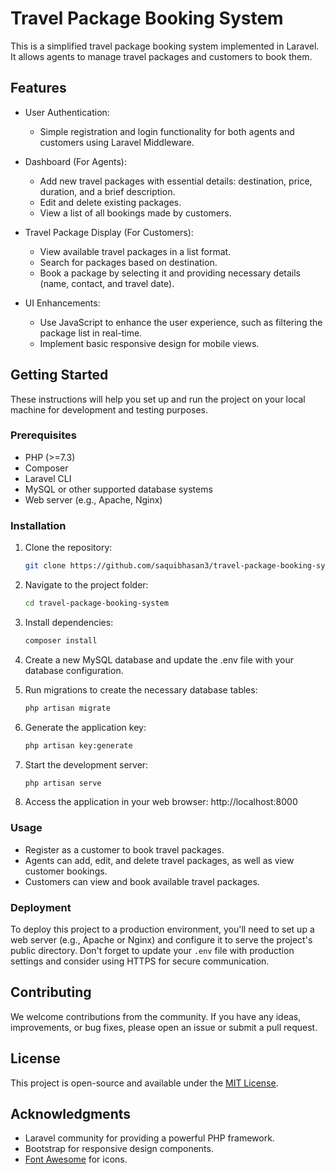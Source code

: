 # Travel Package Booking System

This is a simplified travel package booking system implemented in Laravel. It allows agents to manage travel packages and customers to book them.

## Features

- User Authentication:
  - Simple registration and login functionality for both agents and customers using Laravel Middleware.

- Dashboard (For Agents):
  - Add new travel packages with essential details: destination, price, duration, and a brief description.
  - Edit and delete existing packages.
  - View a list of all bookings made by customers.

- Travel Package Display (For Customers):
  - View available travel packages in a list format.
  - Search for packages based on destination.
  - Book a package by selecting it and providing necessary details (name, contact, and travel date).

- UI Enhancements:
  - Use JavaScript to enhance the user experience, such as filtering the package list in real-time.
  - Implement basic responsive design for mobile views.

## Getting Started

These instructions will help you set up and run the project on your local machine for development and testing purposes. 

### Prerequisites

- PHP (>=7.3)
- Composer
- Laravel CLI
- MySQL or other supported database systems
- Web server (e.g., Apache, Nginx)

### Installation

1. Clone the repository:

   ```bash
   git clone https://github.com/saquibhasan3/travel-package-booking-system.git

2. Navigate to the project folder:

   ```bash
   cd travel-package-booking-system

3. Install dependencies:

   ```bash
   composer install

4. Create a new MySQL database and update the .env file with your database configuration.

5. Run migrations to create the necessary database tables:

   ```bash
   php artisan migrate

6. Generate the application key:

   ```bash
   php artisan key:generate

7. Start the development server:

   ```bash
   php artisan serve

8. Access the application in your web browser: http://localhost:8000

### Usage

- Register as a customer to book travel packages.
- Agents can add, edit, and delete travel packages, as well as view customer bookings.
- Customers can view and book available travel packages.

### Deployment

To deploy this project to a production environment, you'll need to set up a web server (e.g., Apache or Nginx) and configure it to serve the project's public directory. Don't forget to update your `.env` file with production settings and consider using HTTPS for secure communication.

## Contributing

We welcome contributions from the community. If you have any ideas, improvements, or bug fixes, please open an issue or submit a pull request.

## License

This project is open-source and available under the [MIT License](LICENSE).

## Acknowledgments

- Laravel community for providing a powerful PHP framework.
- Bootstrap for responsive design components.
- [Font Awesome](https://fontawesome.com/) for icons.